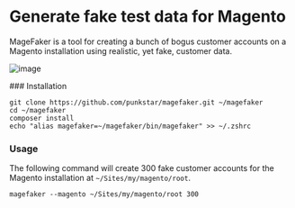 # Generate fake test data for Magento

MageFaker is a tool for creating a bunch of bogus customer accounts on a Magento installation using realistic, yet fake, customer data.

![image](http://up.nicksays.co.uk/image/0240281V1D1e/Screen%20Shot%202012-11-27%20at%2000.12.07.png)

### Installation

    git clone https://github.com/punkstar/magefaker.git ~/magefaker
    cd ~/magefaker
    composer install
    echo "alias magefaker=~/magefaker/bin/magefaker" >> ~/.zshrc

### Usage

The following command will create 300 fake customer accounts for the Magento installation at `~/Sites/my/magento/root`.

    magefaker --magento ~/Sites/my/magento/root 300
